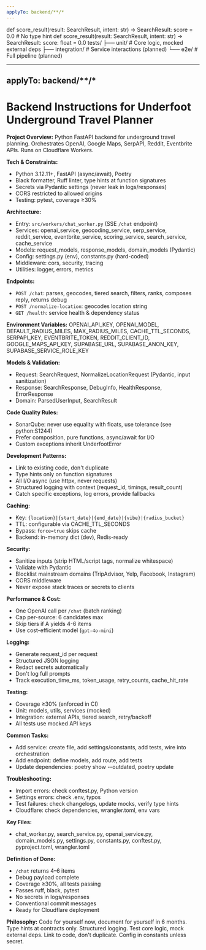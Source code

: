 ```yaml
---
applyTo: backend/**/*
---
```


def score_result(result: SearchResult, intent: str) -> SearchResult:
    score = 0.0  # No type hint
def score_result(result: SearchResult, intent: str) -> SearchResult:
    score: float = 0.0
tests/
├── unit/           # Core logic, mocked external deps
├── integration/    # Service interactions (planned)
└── e2e/           # Full pipeline (planned)

---
applyTo: backend/**/*
---

# Backend Instructions for Underfoot Underground Travel Planner

**Project Overview:**
Python FastAPI backend for underground travel planning. Orchestrates OpenAI, Google Maps, SerpAPI, Reddit, Eventbrite APIs. Runs on Cloudflare Workers.

**Tech & Constraints:**
- Python 3.12.11+, FastAPI (async/await), Poetry
- Black formatter, Ruff linter, type hints at function signatures
- Secrets via Pydantic settings (never leak in logs/responses)
- CORS restricted to allowed origins
- Testing: pytest, coverage ≥30%

**Architecture:**
- Entry: `src/workers/chat_worker.py` (SSE `/chat` endpoint)
- Services: openai_service, geocoding_service, serp_service, reddit_service, eventbrite_service, scoring_service, search_service, cache_service
- Models: request_models, response_models, domain_models (Pydantic)
- Config: settings.py (env), constants.py (hard-coded)
- Middleware: cors, security, tracing
- Utilities: logger, errors, metrics

**Endpoints:**
- `POST /chat`: parses, geocodes, tiered search, filters, ranks, composes reply, returns debug
- `POST /normalize-location`: geocodes location string
- `GET /health`: service health & dependency status

**Environment Variables:**
OPENAI_API_KEY, OPENAI_MODEL, DEFAULT_RADIUS_MILES, MAX_RADIUS_MILES, CACHE_TTL_SECONDS, SERPAPI_KEY, EVENTBRITE_TOKEN, REDDIT_CLIENT_ID, GOOGLE_MAPS_API_KEY, SUPABASE_URL, SUPABASE_ANON_KEY, SUPABASE_SERVICE_ROLE_KEY

**Models & Validation:**
- Request: SearchRequest, NormalizeLocationRequest (Pydantic, input sanitization)
- Response: SearchResponse, DebugInfo, HealthResponse, ErrorResponse
- Domain: ParsedUserInput, SearchResult

**Code Quality Rules:**
- SonarQube: never use equality with floats, use tolerance (see python:S1244)
- Prefer composition, pure functions, async/await for I/O
- Custom exceptions inherit UnderfootError

**Development Patterns:**
- Link to existing code, don't duplicate
- Type hints only on function signatures
- All I/O async (use httpx, never requests)
- Structured logging with context (request_id, timings, result_count)
- Catch specific exceptions, log errors, provide fallbacks

**Caching:**
- Key: `{location}|{start_date}|{end_date}|{vibe}|{radius_bucket}`
- TTL: configurable via CACHE_TTL_SECONDS
- Bypass: `force=true` skips cache
- Backend: in-memory dict (dev), Redis-ready

**Security:**
- Sanitize inputs (strip HTML/script tags, normalize whitespace)
- Validate with Pydantic
- Blocklist mainstream domains (TripAdvisor, Yelp, Facebook, Instagram)
- CORS middleware
- Never expose stack traces or secrets to clients

**Performance & Cost:**
- One OpenAI call per `/chat` (batch ranking)
- Cap per-source: 6 candidates max
- Skip tiers if A yields 4-6 items
- Use cost-efficient model (`gpt-4o-mini`)

**Logging:**
- Generate request_id per request
- Structured JSON logging
- Redact secrets automatically
- Don't log full prompts
- Track execution_time_ms, token_usage, retry_counts, cache_hit_rate

**Testing:**
- Coverage ≥30% (enforced in CI)
- Unit: models, utils, services (mocked)
- Integration: external APIs, tiered search, retry/backoff
- All tests use mocked API keys

**Common Tasks:**
- Add service: create file, add settings/constants, add tests, wire into orchestration
- Add endpoint: define models, add route, add tests
- Update dependencies: poetry show --outdated, poetry update

**Troubleshooting:**
- Import errors: check conftest.py, Python version
- Settings errors: check .env, typos
- Test failures: check changelogs, update mocks, verify type hints
- Cloudflare: check dependencies, wrangler.toml, env vars

**Key Files:**
- chat_worker.py, search_service.py, openai_service.py, domain_models.py, settings.py, constants.py, conftest.py, pyproject.toml, wrangler.toml

**Definition of Done:**
- `/chat` returns 4–6 items
- Debug payload complete
- Coverage ≥30%, all tests passing
- Passes ruff, black, pytest
- No secrets in logs/responses
- Conventional commit messages
- Ready for Cloudflare deployment

**Philosophy:**
Code for yourself now, document for yourself in 6 months. Type hints at contracts only. Structured logging. Test core logic, mock external deps. Link to code, don't duplicate. Config in constants unless secret.
